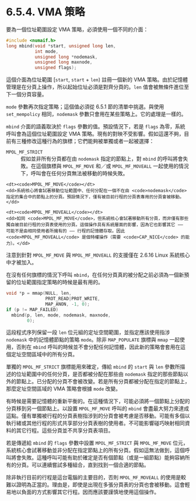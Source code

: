 # 6.5.4. VMA 策略

要為一個位址範圍設定 VMA 策略，必須使用一個不同的介面：

```c
#include <numaif.h>
long mbind(void *start, unsigned long len,
           int mode,
           unsigned long *nodemask,
           unsigned long maxnode,
           unsigned flags);
```

這個介面為位址範圍 [`start`, `start` + `len`) 註冊一個新的 VMA 策略。由於記憶體管理是在分頁上操作，所以起始位址必須是對齊分頁的。`len` 值會被無條件進位至下一個分頁容量。

`mode` 參數再次指定策略；這個值必須從 6.5.1 節的清單中挑選。與使用 `set_mempolicy` 相同，`nodemask` 參數只會用在某些策略上。它的處理是一樣的。

`mbind` 介面的語義取決於 `flags` 參數的值。預設情況下，若是 `flags` 為零，系統呼叫會為這個位址範圍設定 VMA 策略。現有的對映不受影響。假如這還不夠，目前有三種修改這種行為的旗標；它們能夠被單獨或者一起被選擇：

<dl>
    <dt><code>MPOL_MF_STRICT</code></dt>
    <dd>假如並非所有分頁都在由 <code>nodemask</code> 指定的節點上，對 <code>mbind</code> 的呼叫將會失敗。在這個旗標與 <code>MPOL_MF_MOVE</code> 和／或 <code>MPOL_MF_MOVEALL</code> 一起使用的情況下，呼叫會在任何分頁無法被移動的時候失敗。</dd>

    <dt><code>MPOL_MF_MOVE</code></dt>
    <dd>系統核心將會試著移動位址範圍中、任何分配在一個不在由 <code>nodemask</code> 指定的集合中的節點上的分頁。預設情況下，僅有被目前行程的分頁表專用的分頁會被移動。</dd>

    <dt><code>MPOL_MF_MOVEALL</code></dt>
    <dd>如同 <code>MPOL_MF_MOVE</code>，但系統核心會試著移動所有分頁，而非僅有那些獨自被目前行程的分頁表使用的分頁。這個操作具有系統層面的影響，因為它也影響其它 –– 可能不是由相同使用者所擁有的 –– 行程的記憶體存取。因此 <code>MPOL_MF_MOVEALL</code> 是個特權操作（需要 <code>CAP_NICE</code> 的能力）。</dd>
</dl>

注意到針對 `MPOL_MF_MOVE` 與 `MPOL_MF_MOVEALL` 的支援僅在 2.6.16 Linux 系統核心中才被加入。

在沒有任何旗標的情況下呼叫 `mbind`，在任何分頁真的被分配之前必須為一個新預留的位址範圍指定策略的時候是最有用的。

```c
void *p = mmap(NULL, len,
               PROT_READ|PROT_WRITE,
               MAP_ANON, -1, 0);
if (p != MAP_FAILED)
  mbind(p, len, mode, nodemask, maxnode,
        0);
```

這段程式序列保留一段 `len` 位元組的定址空間範圍，並指定應該使用指涉 `nodemask` 中的記憶體節點的策略 `mode`。除非 `MAP_POPULATE` 旗標與 `mmap` 一起使用，否則在 `mbind` 呼叫的時候並不會分配任何記憶體，因此新的策略會套用在這個定址空間區域中的所有分頁。

單獨的 `MPOL_MF_STRICT` 旗標能用來確定，傳給 `mbind` 的 `start` 與 `len` 參數所描述的位址範圍中的任何分頁，是否都被分配在那些由 `nodemask` 指定的那些節點以外的節點上。已分配的分頁不會被改變。若是所有分頁都被分配在指定的節點上，那麼定址空間區域的 VMA 策略會根據 `mode` 改變。

有時候是需要記憶體的重新平衡的。在這種情況下，可能必須將一個節點上分配的分頁移到另一個節點上。以設置 `MPOL_MF_MOVE` 呼叫的 `mbind` 會盡最大努力來達成這點。僅有單獨被行程的分頁表樹指涉到的分頁會被考慮是否移動。可能有多個以執行緒或其他行程的形式共享部分分頁表樹的使用者。不可能影響碰巧映射相同資料的其它行程。這些分頁並不共享分頁表項目。

若是傳遞給 `mbind` 的 `flags` 參數中設置 `MPOL_MF_STRICT` 與 `MPOL_MF_MOVE` 位元，系統核心會試著移動並非分配在指定節點上的所有分頁。假如這無法做到，這個呼叫將會失敗。這種呼叫可能有助於確定是否有個節點（或是一組節點）能夠容納所有的分頁。可以連續嘗試多種組合，直到找到一個合適的節點。

除非執行目前的行程是這台電腦的主要目的，否則 `MPOL_MF_MOVEALL` 的使用是較難以證明為正當的。理由是，即使是出現在多張分頁表的分頁也會被移動。這會輕易地以負面的方式影響其它行程。因而應該要謹慎地使用這個操作。

